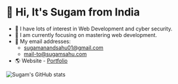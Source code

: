 # 👋 Hi, It's Sugam from India
- 👀 I have lots of interest in Web Development and cyber security.
- 🎯 I am currently focusing on mastering web development.
- 📧 My email addresses: 
    - sugamanandsahu01@gmail.com
    - mail-to@sugamsahu.com
- 🌎 Website - [Portfolio](https://www.sugamsahu.com/)

![Sugam's GitHub stats](https://github-readme-stats.vercel.app/api?username=iSugam&show_icons=true&theme=dark)

<!---
iSugam/iSugam is a ✨ special ✨ repository because its `README.md` (this file) appears on your GitHub profile.
You can click the Preview link to take a look at your changes.
--->
